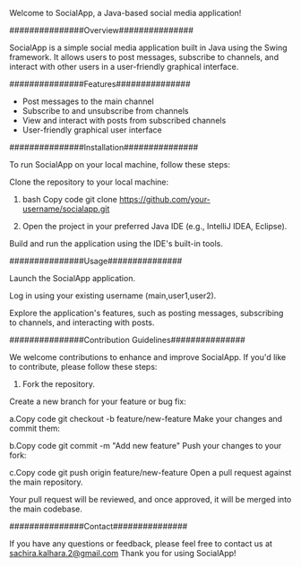 Welcome to SocialApp, a Java-based social media application!

###############Overview###############

SocialApp is a simple social media application built in Java using the Swing framework. It allows users to post messages, subscribe to channels, and interact with other users in a user-friendly graphical interface. 

###############Features###############

* Post messages to the main channel
* Subscribe to and unsubscribe from channels
* View and interact with posts from subscribed channels
* User-friendly graphical user interface

###############Installation###############

To run SocialApp on your local machine, follow these steps:

Clone the repository to your local machine:

1. bash
Copy code
git clone https://github.com/your-username/socialapp.git

2. Open the project in your preferred Java IDE (e.g., IntelliJ IDEA, Eclipse).

Build and run the application using the IDE's built-in tools.

###############Usage###############

Launch the SocialApp application.

Log in using your existing username (main,user1,user2).

Explore the application's features, such as posting messages, subscribing to channels, and interacting with posts.

###############Contribution Guidelines###############

We welcome contributions to enhance and improve SocialApp. If you'd like to contribute, please follow these steps:

1. Fork the repository.

Create a new branch for your feature or bug fix:

a.Copy code
git checkout -b feature/new-feature
Make your changes and commit them:

b.Copy code
git commit -m "Add new feature"
Push your changes to your fork:

c.Copy code
git push origin feature/new-feature
Open a pull request against the main repository.

Your pull request will be reviewed, and once approved, it will be merged into the main codebase.

###############Contact###############

If you have any questions or feedback, please feel free to contact us at sachira.kalhara.2@gmail.com
Thank you for using SocialApp!
